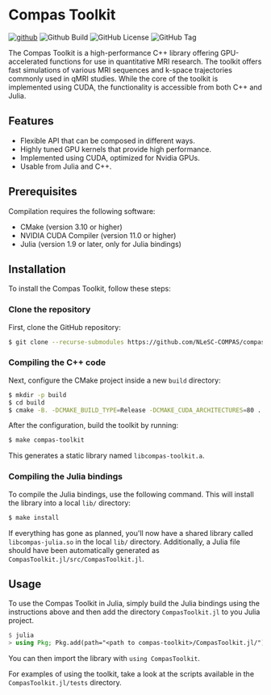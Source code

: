 # Compas Toolkit

[![github](https://img.shields.io/badge/github-repo-000.svg?logo=github&labelColor=gray&color=blue)](https://github.com/NLeSC-COMPAS/compas-toolkit)
![Github Build](https://github.com/NLeSC-COMPAS/compas-toolkit/actions/workflows/cmake-cuda-multi-compiler.yml/badge.svg)
![GitHub License](https://img.shields.io/github/license/NLeSC-COMPAS/compas-toolkit)
![GitHub Tag](https://img.shields.io/github/v/tag/NLeSC-COMPAS/compas-toolkit)

The Compas Toolkit is a high-performance C++ library offering GPU-accelerated functions for use in quantitative MRI research.
The toolkit offers fast simulations of various MRI sequences and k-space trajectories commonly used in qMRI studies.
While the core of the toolkit is implemented using CUDA, the functionality is accessible from both C++ and Julia.


## Features

* Flexible API that can be composed in different ways.
* Highly tuned GPU kernels that provide high performance.
* Implemented using CUDA, optimized for Nvidia GPUs.
* Usable from Julia and C++.


## Prerequisites

Compilation requires the following software:

- CMake (version 3.10 or higher)
- NVIDIA CUDA Compiler (version 11.0 or higher)
- Julia (version 1.9 or later, only for Julia bindings)


## Installation

To install the Compas Toolkit, follow these steps:

### Clone the repository

First, clone the GitHub repository:

```bash
$ git clone --recurse-submodules https://github.com/NLeSC-COMPAS/compas-toolkit
```

### Compiling the C++ code

Next, configure the CMake project inside a new `build` directory:

```bash
$ mkdir -p build
$ cd build
$ cmake -B. -DCMAKE_BUILD_TYPE=Release -DCMAKE_CUDA_ARCHITECTURES=80 ..
```

After the configuration, build the toolkit by running:

```bash
$ make compas-toolkit
```

This generates a static library named `libcompas-toolkit.a`.

### Compiling the Julia bindings

To compile the Julia bindings, use the following command.
This will install the library into a local `lib/` directory:

```bash
$ make install
```

If everything has gone as planned, you'll now have a shared library called `libcompas-julia.so` in the local `lib/` directory. Additionally, a Julia file should have been automatically generated as `CompasToolkit.jl/src/CompasToolkit.jl`.

## Usage

To use the Compas Toolkit in Julia, simply build the Julia bindings using the instructions above and then add the directory `CompasToolkit.jl` to you Julia project.

```julia
$ julia
> using Pkg; Pkg.add(path="<path to compas-toolkit>/CompasToolkit.jl/")
```

You can then import the library with `using CompasToolkit`.

For examples of using the toolkit, take a look at the scripts available in the `CompasToolkit.jl/tests` directory.
